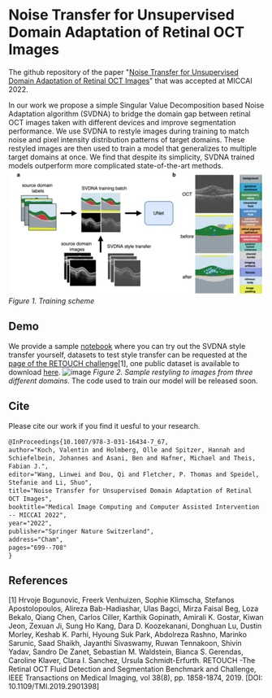 # Noise Transfer for Unsupervised Domain Adaptation of Retinal OCT Images

The github repository of the paper "[Noise Transfer for Unsupervised Domain Adaptation of Retinal OCT Images](http://arxiv.org/abs/2209.08097)" that was accepted at MICCAI 2022.

In our work we propose a simple Singular Value Decomposition based Noise Adaptation algorithm (SVDNA) to bridge the domain gap between retinal OCT images taken with different devices and improve segmentation performance. We use SVDNA to restyle images during training to match noise and pixel intensity distribution patterns of target domains. These restyled images are then used to train a model that generalizes to multiple target domains at once. We find that despite its simplicity, SVDNA trained models outperform more complicated state-of-the-art methods.
![image](fig1.jpg)
*Figure 1. Training scheme* 

## Demo
We provide a sample [notebook](https://colab.research.google.com/drive/1eF2gA1OUmxLlBsp-hdRfqs5Y_4n_xyI4?usp=sharing) where you can try out the SVDNA style transfer yourself, datasets to test style transfer can be requested at the [page of the RETOUCH challenge](https://retouch.grand-challenge.org/)[1], one public dataset is available to download [here](https://www.kaggle.com/datasets/paultimothymooney/farsiu-2014). 
![image](svdna_style_transfer.png)
*Figure 2. Sample restyling to images from three different domains*. 
The code used to train our model will be released soon.

## Cite
Please cite our work if you find it uesful to your research.
```
@InProceedings{10.1007/978-3-031-16434-7_67,
author="Koch, Valentin and Holmberg, Olle and Spitzer, Hannah and Schiefelbein, Johannes and Asani, Ben and Hafner, Michael and Theis, Fabian J.",
editor="Wang, Linwei and Dou, Qi and Fletcher, P. Thomas and Speidel, Stefanie and Li, Shuo",
title="Noise Transfer for Unsupervised Domain Adaptation of Retinal OCT Images",
booktitle="Medical Image Computing and Computer Assisted Intervention -- MICCAI 2022",
year="2022",
publisher="Springer Nature Switzerland",
address="Cham",
pages="699--708"
}

```
## References

[1] Hrvoje Bogunovic, Freerk Venhuizen, Sophie Klimscha, Stefanos Apostolopoulos, Alireza Bab-Hadiashar, Ulas Bagci, Mirza Faisal Beg, Loza Bekalo, Qiang Chen, Carlos Ciller, Karthik Gopinath, Amirali K. Gostar, Kiwan Jeon, Zexuan Ji, Sung Ho Kang, Dara D. Koozekanani, Donghuan Lu, Dustin Morley, Keshab K. Parhi, Hyoung Suk Park, Abdolreza Rashno, Marinko Sarunic, Saad Shaikh, Jayanthi Sivaswamy, Ruwan Tennakoon, Shivin Yadav, Sandro De Zanet, Sebastian M. Waldstein, Bianca S. Gerendas, Caroline Klaver, Clara I. Sanchez, Ursula Schmidt-Erfurth. RETOUCH -The Retinal OCT Fluid Detection and Segmentation Benchmark and Challenge, IEEE Transactions on Medical Imaging, vol 38(8), pp. 1858-1874, 2019.
[DOI: 10.1109/TMI.2019.2901398] 
